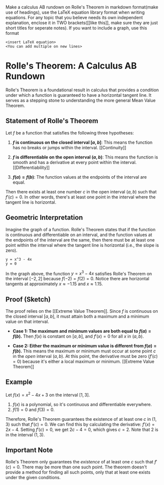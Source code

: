 Make a calculus AB rundown on Rolle's Theorem  in markdown format(make use of headings), use the LaTeX equation library format when writing equations. For any topic that you believe needs its own independent explanation, enclose it in TWO brackets([[like this]], make sure they are just short titles for seperate notes). If you want to include a graph, use this format
```desmos-graph
<insert LaTeX equation> 
<You can add multiple on new lines>
```


# Rolle's Theorem: A Calculus AB Rundown

Rolle's Theorem is a foundational result in calculus that provides a condition under which a function is guaranteed to have a horizontal tangent line.  It serves as a stepping stone to understanding the more general Mean Value Theorem.

## Statement of Rolle's Theorem

Let $f$ be a function that satisfies the following three hypotheses:

1. **$f$ is continuous on the closed interval $[a, b]$**:  This means the function has no breaks or jumps within the interval.  [[Continuity]]

2. **$f$ is differentiable on the open interval $(a, b)$**: This means the function is smooth and has a derivative at every point within the interval.  [[Differentiability]]

3. **$f(a) = f(b)$**: The function values at the endpoints of the interval are equal.

Then there exists at least one number $c$ in the open interval $(a, b)$ such that $f'(c) = 0$.  In other words, there's at least one point in the interval where the tangent line is horizontal.


## Geometric Interpretation

Imagine the graph of a function. Rolle's Theorem states that if the function is continuous and differentiable on an interval, and the function values at the endpoints of the interval are the same, then there must be at least one point within the interval where the tangent line is horizontal (i.e., the slope is zero).

```desmos-graph
y = x^3 - 4x
y = 0
```

In the graph above, the function $y = x^3 - 4x$ satisfies Rolle's Theorem on the interval $[-2, 2]$ because $f(-2) = f(2) = 0$.  Notice there are horizontal tangents at approximately $x \approx -1.15$ and $x \approx 1.15$.


## Proof (Sketch)

The proof relies on the [[Extreme Value Theorem]]. Since $f$ is continuous on the closed interval $[a, b]$, it must attain both a maximum and a minimum value on that interval.

* **Case 1:  The maximum and minimum values are both equal to $f(a) = f(b)$.**  Then $f(x)$ is constant on $[a, b]$, and $f'(x) = 0$ for all $x$ in $(a, b)$.

* **Case 2: Either the maximum or minimum value is different from $f(a) = f(b)$.** This means the maximum or minimum must occur at some point $c$ in the *open* interval $(a, b)$.  At this point, the derivative must be zero ($f'(c) = 0$) because it's either a local maximum or minimum.  [[Extreme Value Theorem]]


## Example

Let $f(x) = x^2 - 4x + 3$ on the interval $[1, 3]$.

1. $f(x)$ is a polynomial, so it's continuous and differentiable everywhere.
2. $f(1) = 0$ and $f(3) = 0$.

Therefore, Rolle's Theorem guarantees the existence of at least one $c$ in $(1, 3)$ such that $f'(c) = 0$.  We can find this by calculating the derivative: $f'(x) = 2x - 4$. Setting $f'(c) = 0$, we get $2c - 4 = 0$, which gives $c = 2$.  Note that $2$ is in the interval $(1, 3)$.


##  Important Note

Rolle's Theorem only guarantees the *existence* of at least one $c$ such that $f'(c) = 0$.  There may be more than one such point.  The theorem doesn't provide a method for finding all such points, only that at least one exists under the given conditions.
